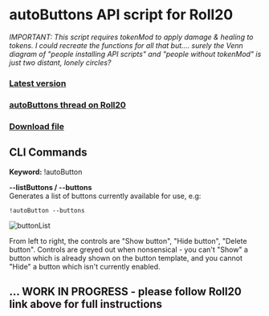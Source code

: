 # autoButtons API script for Roll20

*IMPORTANT: This script requires tokenMod to apply damage & healing to tokens. I could recreate the functions for all that but.... surely the Venn diagram of "people installing API scripts" and "people without tokenMod" is just two distant, lonely circles?*

### [Latest version](https://github.com/ooshhub/autoButtons/blob/main/autoButtons.js)
### [autoButtons thread on Roll20](https://app.roll20.net/forum/permalink/10766392/)
### [Download file](https://minhaskamal.github.io/DownGit/#/home?url=https://github.com/ooshhub/autoButtons/blob/main/autoButtons.js)

## CLI Commands
**Keyword:** !autoButton


**--listButtons / --buttons**  
    Generates a list of buttons currently available for use, e.g:

```!autoButton --buttons```

![buttonList](https://i.ibb.co/k0ZvvPX/med.png)

From left to right, the controls are "Show button", "Hide button", "Delete 
button". Controls are greyed out when nonsensical - you can't "Show" a 
button which is already shown on the button template, and you cannot 
"Hide" a button which isn't currently enabled.

## ... WORK IN PROGRESS - please follow Roll20 link above for full instructions
